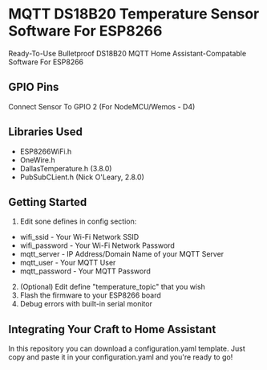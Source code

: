 # MQTT DS18B20 Temperature Sensor Software For ESP8266
Ready-To-Use Bulletproof DS18B20 MQTT Home Assistant-Compatable Software For ESP8266
## GPIO Pins
Connect Sensor To GPIO 2 (For NodeMCU/Wemos - D4)
## Libraries Used
- ESP8266WiFi.h
- OneWire.h
- DallasTemperature.h (3.8.0)
- PubSubCLient.h (Nick O'Leary, 2.8.0)
## Getting Started
1. Edit sone defines in config section: 
- wifi_ssid - Your Wi-Fi Network SSID
- wifi_password - Your Wi-Fi Network Password
- mqtt_server - IP Address/Domain Name of your MQTT Server
- mqtt_user - Your MQTT User 
- mqtt_password - Your MQTT Password
2. (Optional) Edit define "temperature_topic" that you wish
3. Flash the firmware to your ESP8266 board
4. Debug errors with built-in serial monitor
## Integrating Your Craft to Home Assistant
In this repository you can download a configuration.yaml template. Just copy and paste it in your configuration.yaml and you're ready to go!
